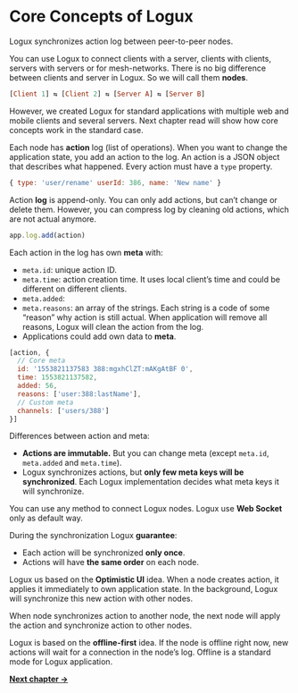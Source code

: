 # Core Concepts of Logux

Logux synchronizes action log between peer-to-peer nodes.

You can use Logux to connect clients with a server, clients with clients,
servers with servers or for mesh-networks. There is no big difference between
clients and server in Logux. So we will call them **nodes**.

```haskell
[Client 1] ⇆ [Client 2] ⇆ [Server A] ⇆ [Server B]
```

However, we created Logux for standard applications with multiple
web and mobile clients and several servers. Next chapter read will show
how core concepts work in the standard case.

Each node has **action** log (list of operations). When you want to change
the application state, you add an action to the log. An action is a JSON object
that describes what happened. Every action must have a `type` property.

```js
{ type: 'user/rename' userId: 386, name: 'New name' }
```

Action **log** is append-only. You can only add actions, but can’t change
or delete them. However, you can compress log by cleaning old actions,
which are not actual anymore.

```js
app.log.add(action)
```

Each action in the log has own **meta** with:

* `meta.id`: unique action ID.
* `meta.time`: action creation time. It uses local client’s time
  and could be different on different clients.
* `meta.added`:
* `meta.reasons`: an array of the strings. Each string is a code of some
  “reason” why action is still actual. When application will remove all reasons,
  Logux will clean the action from the log.
* Applications could add own data to **meta**.

```js
[action, {
  // Core meta
  id: '1553821137583 388:mgxhClZT:mAKgAtBF 0',
  time: 1553821137582,
  added: 56,
  reasons: ['user:388:lastName'],
  // Custom meta
  channels: ['users/388']
}]
```

Differences between action and meta:

* **Actions are immutable.** But you can change meta
  (except `meta.id`, `meta.added` and `meta.time`).
* Logux synchronizes actions, but **only few meta keys will be synchronized**.
  Each Logux implementation decides what meta keys it will synchronize.

You can use any method to connect Logux nodes. Logux use
**Web Socket** only as default way.

During the synchronization Logux **guarantee**:

* Each action will be synchronized **only once**.
* Actions will have **the same order** on each node.

Logux us based on the **Optimistic UI** idea. When a node creates action,
it applies it immediately to own application state. In the background,
Logux will synchronize this new action with other nodes.

When node synchronizes action to another node, the next node will apply
the action and synchronize action to other nodes.

Logux is based on the **offline-first** idea. If the node is offline right now,
new actions will wait for a connection in the node’s log. Offline is a standard
mode for Logux application.

**[Next chapter →](./practice.md)**
